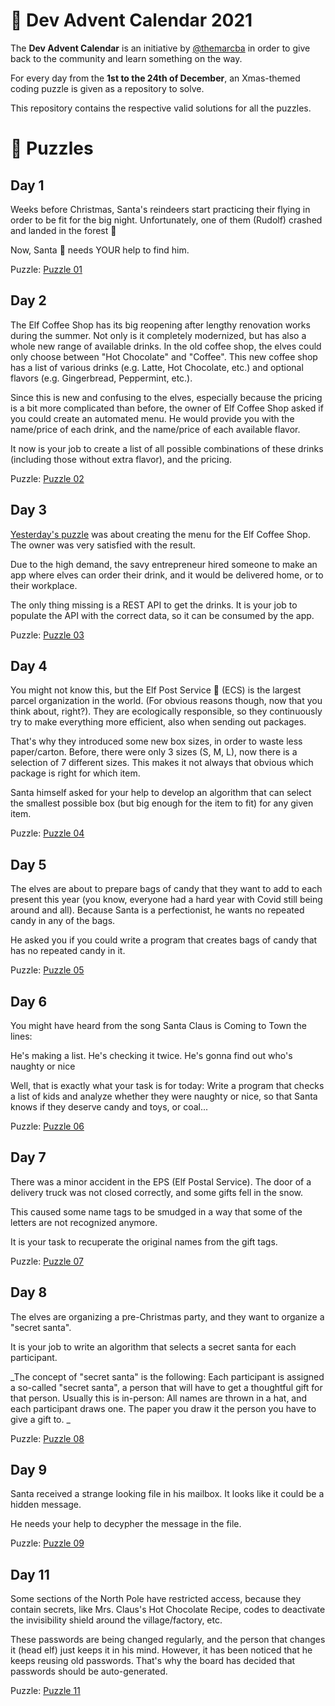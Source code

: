 # 🎅 Dev Advent Calendar 2021

The **Dev Advent Calendar** is an initiative by [@themarcba](https://twitter.com/themarcba) in order to give back to the community and learn something on the way.

For every day from the **1st to the 24th of December**, an Xmas-themed coding puzzle is given as a repository to solve.

This repository contains the respective valid solutions for all the puzzles.

# 🧩 Puzzles

## Day 1

Weeks before Christmas, Santa's reindeers start practicing their flying in order to be fit for the big night. Unfortunately, one of them (Rudolf) crashed and landed in the forest 🌲

Now, Santa 🎅 needs YOUR help to find him.

Puzzle: [Puzzle 01](./puzzle-1)

## Day 2

The Elf Coffee Shop has its big reopening after lengthy renovation works during the summer. Not only is it completely modernized, but has also a whole new range of available drinks. In the old coffee shop, the elves could only choose between "Hot Chocolate" and "Coffee". This new coffee shop has a list of various drinks (e.g. Latte, Hot Chocolate, etc.) and optional flavors (e.g. Gingerbread, Peppermint, etc.).

Since this is new and confusing to the elves, especially because the pricing is a bit more complicated than before, the owner of Elf Coffee Shop asked if you could create an automated menu. He would provide you with the name/price of each drink, and the name/price of each available flavor.

It now is your job to create a list of all possible combinations of these drinks (including those without extra flavor), and the pricing.

Puzzle: [Puzzle 02](./puzzle-2)

## Day 3

[Yesterday's puzzle](./puzzle-2) was about creating the menu for the Elf Coffee Shop. The owner was very satisfied with the result.

Due to the high demand, the savy entrepreneur hired someone to make an app where elves can order their drink, and it would be delivered home, or to their workplace.

The only thing missing is a REST API to get the drinks.
It is your job to populate the API with the correct data, so it can be consumed by the app.

Puzzle: [Puzzle 03](./puzzle-3)

## Day 4

You might not know this, but the Elf Post Service 📯 (ECS) is the largest parcel organization in the world. (For obvious reasons though, now that you think about, right?). They are ecologically responsible, so they continuously try to make everything more efficient, also when sending out packages.

That's why they introduced some new box sizes, in order to waste less paper/carton. Before, there were only 3 sizes (S, M, L), now there is a selection of 7 different sizes. This makes it not always that obvious which package is right for which item.

Santa himself asked for your help to develop an algorithm that can select the smallest possible box (but big enough for the item to fit) for any given item.

Puzzle: [Puzzle 04](./puzzle-4)

## Day 5

The elves are about to prepare bags of candy that they want to add to each present this year (you know, everyone had a hard year with Covid still being around and all). Because Santa is a perfectionist, he wants no repeated candy in any of the bags.

He asked you if you could write a program that creates bags of candy that has no repeated candy in it.

Puzzle: [Puzzle 05](./puzzle-5)

## Day 6

You might have heard from the song Santa Claus is Coming to Town the lines:

He's making a list. He's checking it twice. He's gonna find out who's naughty or nice

Well, that is exactly what your task is for today: Write a program that checks a list of kids and analyze whether they were naughty or nice, so that Santa knows if they deserve candy and toys, or coal...

Puzzle: [Puzzle 06](./puzzle-6)

## Day 7

There was a minor accident in the EPS (Elf Postal Service). The door of a delivery truck was not closed correctly, and some gifts fell in the snow.

This caused some name tags to be smudged in a way that some of the letters are not recognized anymore.

It is your task to recuperate the original names from the gift tags.

Puzzle: [Puzzle 07](./puzzle-7)

## Day 8

The elves are organizing a pre-Christmas party, and they want to organize a "secret santa".

It is your job to write an algorithm that selects a secret santa for each participant.

_The concept of "secret santa" is the following: Each participant is assigned a so-called "secret santa", a person that will have to get a thoughtful gift for that person.
Usually this is in-person: All names are thrown in a hat, and each participant draws one. The paper you draw it the person you have to give a gift to. _

Puzzle: [Puzzle 08](./puzzle-8)

## Day 9

Santa received a strange looking file in his mailbox. It looks like it could be a hidden message.

He needs your help to decypher the message in the file.

Puzzle: [Puzzle 09](./puzzle-9)

## Day 11

Some sections of the North Pole have restricted access, because they contain secrets, like Mrs. Claus's Hot Chocolate Recipe, codes to deactivate the invisibility shield around the village/factory, etc.

These passwords are being changed regularly, and the person that changes it (head elf) just keeps it in his mind. However, it has been noticed that he keeps reusing old passwords.
That's why the board has decided that passwords should be auto-generated.

Puzzle: [Puzzle 11](./puzzle-11)
